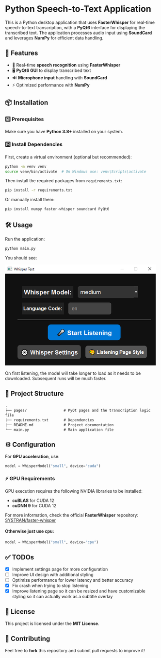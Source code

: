 # Python Speech-to-Text Application

This is a Python desktop application that uses **FasterWhisper** for real-time speech-to-text transcription, with a **PyQt6** interface for displaying the transcribed text. The application processes audio input using **SoundCard** and leverages **NumPy** for efficient data handling.

## 🚀 Features
- 🎤 Real-time **speech recognition** using **FasterWhisper**
- 🖥 **PyQt6 GUI** to display transcribed text
- 🔊 **Microphone input** handling with **SoundCard**
- ⚡ Optimized performance with **NumPy**

## 📦 Installation

### 1️⃣ Prerequisites
Make sure you have **Python 3.8+** installed on your system.

### 2️⃣ Install Dependencies
First, create a virtual environment (optional but recommended):
```sh
python -m venv venv
source venv/bin/activate  # On Windows use: venv\Scripts\activate
```

Then install the required packages from `requirements.txt`:
```sh
pip install -r requirements.txt
```

Or manually install them:
```sh
pip install numpy faster-whisper soundcard PyQt6
```

## 🛠 Usage
Run the application:
```sh
python main.py
```

You should see:

![App Showcase](assets/Showcase.png)

On first listening, the model will take longer to load as it needs to be downloaded. Subsequent runs will be much faster.

## 📁 Project Structure
```
.
├── pages/                 # PyQt pages and the transcription logic file
├── requirements.txt       # Dependencies
├── README.md              # Project documentation
└── main.py                # Main application file
```

## ⚙️ Configuration

For **GPU acceleration**, use:
```python
model = WhisperModel("small", device="cuda")
```
### ⚡ GPU Requirements
GPU execution requires the following NVIDIA libraries to be installed:
- **cuBLAS** for CUDA 12
- **cuDNN 9** for CUDA 12

For more information, check the official **FasterWhisper** repository: [SYSTRAN/faster-whisper](https://github.com/SYSTRAN/faster-whisper)

#### Otherwise just use cpu:
```python
model = WhisperModel("small", device="cpu")
```
## ✅ TODOs
- [x] Implement settings page for more configuration
- [ ] Improve UI design with additional styling
- [ ] Optimize performance for lower latency and better accuracy
- [x] Fix crash when trying to stop listening
- [x] Improve listening page so it can be resized and have customizable styling so it can actually work as a subtitle overlay 

## 📝 License
This project is licensed under the **MIT License**.

## 🤝 Contributing
Feel free to **fork** this repository and submit pull requests to improve it!


